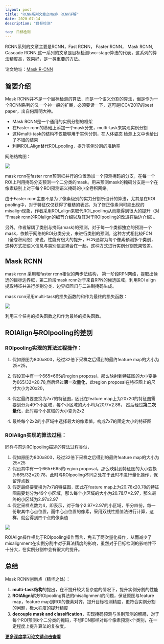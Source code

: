 ```yaml
---
layout: post
title: "RCNN系列文章之Mask RCNN详解"
date: 2020-07-14
description: "目标检测"

tag: 目标检测
--- 
```


RCNN系列的文章主要是RCNN，Fast RCNN， Faster RCNN， Mask RCNN, Cascade RCNN,这一系列的文章是目标检测two-stage算法的代表，这系列的算法精度高，效果好，是一类重要的方法。



论文地址：[Mask R-CNN](https://arxiv.org/pdf/1703.06870.pdf)



## 简要介绍

Mask RCNN并不是一个目标检测的算法，而是一个语义分割的算法，但是作为一个RCNN系列的又一个神一般的扩展，必须要读一下，这可是ICCV2017的best paper，出自何凯明大神。

* Mask RCNN是一个通用的实例分割的框架
* 在Faster rcnn的基础上添加一个mask分支，multi-task来实现实例分割
* 这种multi-task的结构不仅能够用于实例分割，在人体姿态 检测上文中也给出了不错的结果
* 利用ROI_Align替代ROI_pooling，提升实例分割的准确率

网络结构图：

![](G:\git\blog_post\目标检测\images\maskrcnn_1.png)



mask rcnn在faster rcnn预测框并行的位置添加一个预测掩码的分支，在每一个ROI上利用掩码分支预测一个二分类的mask。用来预测mask的掩码分支是一个在像素级别上对于每个ROI预测语义掩码的小全卷积网络。

由于Faster rcnn主要不是为了像素级别的实力分割所设计的算法，尤其是在ROI pooling中，对于特征仅仅获得了粗糙的表述，为了修正像素间可能出现的misalign现象，作者采用ROI_align来取代ROI_pooling从而能得到很大的提升（对于mask rcnn的ROIalign的细节介绍以及其对于ROIpooling的改进在后边介绍）。

另外，作者解耦了类别与掩码(mask)的预测，对于每一个类都独立的预测一个mask，依赖于网络的ROI分类分支，来进行类别的预测，这种方式相比较FCN（全卷积网络）来说，性能有很大的提升，FCN通常为每个像素预测多个类别，这种方式把语义信息与类别信息耦合在一起，这种方式进行实例分割效果较差。



## Mask RCNN

mask rcnn 采用和faster rcnn相似的两步法结构， 第一阶段RPN网络，提取出候选的目标边界框，第二阶段mask rcnn对于来自RPN的候选区域，利用ROI align提取特征并进行类别分类、边界框回归与二进制掩码生成。

mask rcnn采用multi-task的损失函数的和作为最终的损失函数：

![](G:\git\blog_post\目标检测\images\maskrcnn_3.png)

利用三个任务的损失函数之和作为最终的损失函数。



## ROIAlign与ROIpooling的差别

### ROIpooling实现的算法过程操作：

1. 假如原图为800x800，经过32倍下采样之后得到的最终feature map的大小为25*25，

2. 假设其中有一个665*665的region proposal，那么映射到特征图的大小变换为665/32=20.78,然后经过**第一次量化**，此region proposal在特征图上的尺寸大小为20x20，

3. 假定最终要变换为7x7的特征图，因此在feature map上为20x20的特征图需要划分为49个小区域，每个小区域的大小均为20/7=2.86， 然后经过**第二次量化**，此时每个小区域的大小变为2x2
4. 最终每个2x2的小区域中选择最大的像素值，构成7x7的固定大小的特征图

### ROIAlign实现的算法过程：

同样与前边ROIpooling描述的算法过程类似，

1. 假如原图为800x800，经过32倍下采样之后得到的最终feature map的大小为25*25
2. 假设其中有一个665*665的region proposal，那么映射到特征图的大小变换为665/32=20.78，此时与ROIpooling不同之处在于此时不进行量化操作，保留浮点数
3. 假定最终要变换为7x7的特征图，因此在feature map上为20.78x20.78的特征图需要划分为49个小区域，那么每个小区域的大小为20.78/7=2.97，那么最终的小区域为2.97x2.97
4. 假定采样点数为4，即表示，对于每个2.97*2.97的小区域，平分四份，每一份取其中心点位置，而中心点位置的像素，采用双线性插值法进行计算，这样，就会得到四个点的像素值

![](G:\git\blog_post\目标检测\images\maskrcnn_2.png)

ROIAlign操作相比于ROIpooling操作而言，免去了两次量化操作，从而减少了misalignment在实例分割中对于算法精度的影响，虽然对于目标检测的影响并不十分大，在实例分割中会有很大的提升。

## 总结

Mask RCNN创新点（精华之处）：

1. **multi-task结构**的提出，在不提升较大复杂度的情况下，提升实例分割的性能
2. **ROIAlign**解决ROIpooling算法的misalignment的问题，保证原图与feature map，feature map到ROI的像素对齐，提升目标检测精度，更符合实例分割的问题，极大程度的提升精度
3. **decouple mask and classification**，实现掩码预测与类别预测的解耦，对于每个ROI预测k个二分类的掩码，不想FCN那样对每个像素预测k个类别，在一定程度上提升算法的复杂度。





**[更多深度学习论文请点击查看](https://zhuanlan.zhihu.com/c_1101089619118026752)**